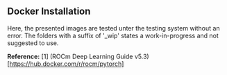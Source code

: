 ## Docker Installation
Here, the presented images are tested unter the testing system without an error. The folders with a suffix of '_wip' states a work-in-progress and not suggested to use.  

**Reference:**
[1] (ROCm Deep Learning Guide v5.3)[https://hub.docker.com/r/rocm/pytorch]
